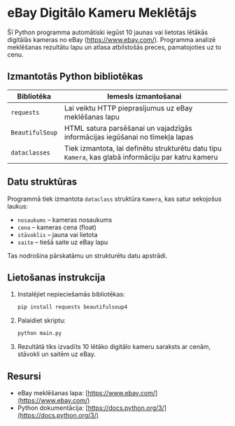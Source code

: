# eBay Digitālo Kameru Meklētājs

Šī Python programma automātiski iegūst 10 jaunas vai lietotas lētākās digitālās kameras no eBay (https://www.ebay.com/). Programma analizē meklēšanas rezultātu lapu un atlasa atbilstošās preces, pamatojoties uz to cenu.

## Izmantotās Python bibliotēkas

| Bibliotēka       | Iemesls izmantošanai |
|------------------|----------------------|
| `requests`       | Lai veiktu HTTP pieprasījumus uz eBay meklēšanas lapu |
| `BeautifulSoup`  | HTML satura parsēšanai un vajadzīgās informācijas iegūšanai no tīmekļa lapas |
| `dataclasses`    | Tiek izmantota, lai definētu strukturētu datu tipu `Kamera`, kas glabā informāciju par katru kameru |

## Datu struktūras

Programmā tiek izmantota `dataclass` struktūra `Kamera`, kas satur sekojošus laukus:

- `nosaukums` – kameras nosaukums
- `cena` – kameras cena (float)
- `stāvoklis` – jauna vai lietota
- `saite` – tiešā saite uz eBay lapu

Tas nodrošina pārskatāmu un strukturētu datu apstrādi.

##  Lietošanas instrukcija

1. Instalējiet nepieciešamās bibliotēkas:
    ```bash
    pip install requests beautifulsoup4
    ```
2. Palaidiet skriptu:
    ```bash
    python main.py
    ```
3. Rezultātā tiks izvadīts 10 lētāko digitālo kameru saraksts ar cenām, stāvokli un saitēm uz eBay.

## Resursi

- eBay meklēšanas lapa: [https://www.ebay.com/](https://www.ebay.com/)
- Python dokumentācija: [https://docs.python.org/3/](https://docs.python.org/3/)
